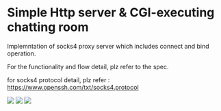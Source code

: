 # Simple Http server & CGI-executing chatting room 

Implemntation of socks4 proxy server which includes connect and bind operation.

For the functionality and flow detail, plz refer to the spec.

for socks4 protocol detail, plz refer :
https://www.openssh.com/txt/socks4.protocol

![](https://i.imgur.com/SaN6TqV.png)
![](https://i.imgur.com/Qbe1210.png)
![](https://i.imgur.com/TNjqyco.png)
